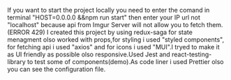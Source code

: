 If you want to start the project locally you need to enter the comand in terminal "HOST=0.0.0.0 &&npm run start" then enter your IP url not "localhost" because api from Imgur Server will not allow you to fetch them. (ERROR 429)
I created this project by using redux-saga for state menagment olso worked with props,for styling i used "styled components", for fetching api i used "axios" and for icons i used "MUI".I tryed to make it as UI friendly as possible olso responsive.Used Jest and react-testing-library to test some of components(demo).As code liner i used Prettier olso you can see the configuration file.
